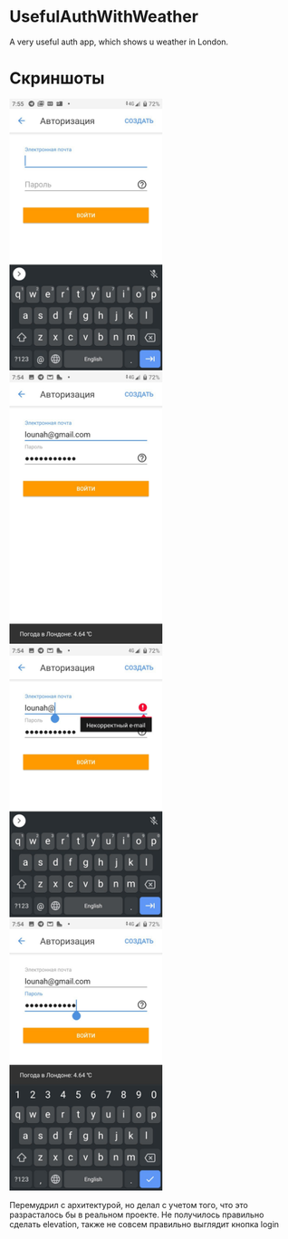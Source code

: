 # UsefulAuthWithWeather
A very useful auth app, which shows u weather in London.

# Скриншоты
<p>
<a href="https://github.com/Lounah/UsefulAuthWithWeather/blob/master/screenshots/empty_login_password.jpg" target="_blank">
  <img src="https://github.com/Lounah/UsefulAuthWithWeather/blob/master/screenshots/empty_login_password.jpg" width="270" height="480" alt="Screenshot" style="max-width:100%;">
</a>
<a href="https://github.com/Lounah/UsefulAuthWithWeather/blob/master/screenshots/login_password_no_keyboard.jpg" target="_blank">
  <img src="https://github.com/Lounah/UsefulAuthWithWeather/blob/master/screenshots/login_password_no_keyboard.jpg" height="480" alt="Screenshot" style="max-width:100%;">
</a>
<a href="https://github.com/Lounah/UsefulAuthWithWeather/blob/master/screenshots/invalid_email.jpg" target="_blank">
  <img src="https://github.com/Lounah/UsefulAuthWithWeather/blob/master/screenshots/invalid_email.jpg" width="270" height="480" alt="Screenshot" style="max-width:100%;">
</a>
<a href="https://github.com/Lounah/UsefulAuthWithWeather/blob/master/screenshots/login_password.jpg" target="_blank">
  <img src="https://github.com/Lounah/UsefulAuthWithWeather/blob/master/screenshots/login_password.jpg" width="270" height="480" alt="Screenshot" style="max-width:100%;">
</a>
</p>

Перемудрил с архитектурой, но делал с учетом того, что это разрасталось бы в реальном проекте. Не получилось правильно сделать elevation, также не совсем правильно выглядит кнопка login
